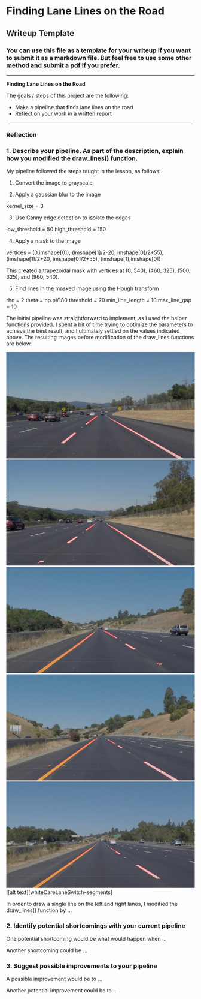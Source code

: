 # **Finding Lane Lines on the Road** 

## Writeup Template

### You can use this file as a template for your writeup if you want to submit it as a markdown file. But feel free to use some other method and submit a pdf if you prefer.

---

**Finding Lane Lines on the Road**

The goals / steps of this project are the following:
* Make a pipeline that finds lane lines on the road
* Reflect on your work in a written report


[//]: # (Image References)

[solidWhiteCurve-segments]: ./test_images_output/solidWhiteCurve-segments.jpg "solidWhiteCurve-segments"

[solidWhiteRight-segments]: ./test_images_output/solidWhiteRight-segments.jpg "solidWhiteRight-segments"

[solidYellowCurve-segments]: ./test_images_output/solidYellowCurve-segments.jpg "solidYellowCurve-segments"

[solidYellowCurve2-segments]: ./test_images_output/solidYellowCurve2-segments.jpg "solidYellowCurve2-segments"

[solidYellowLeft-segments]: ./test_images_output/solidYellowLeft-segments.jpg "solidYellowLeft-segments"

[whiteCarLaneSwitch-segments]: ./test_images_output/whiteCarLaneSwitch-segments.jpg "whiteCarLaneSwitch-segments"


---

### Reflection

### 1. Describe your pipeline. As part of the description, explain how you modified the draw_lines() function.

My pipeline followed the steps taught in the lesson, as follows:

1. Convert the image to grayscale

2. Apply a gaussian blur to the image

kernel_size = 3

3. Use Canny edge detection to isolate the edges

low_threshold = 50
high_threshold = 150

4. Apply a mask to the image

vertices = (0,imshape[0]), (imshape[1]/2-20, imshape[0]/2+55), (imshape[1]/2+20, imshape[0]/2+55), (imshape[1],imshape[0])

This created a trapezoidal mask with vertices at (0, 540), (460, 325), (500, 325), and (960, 540). 

5. Find lines in the masked image using the Hough transform

rho = 2
theta = np.pi/180
threshold = 20
min_line_length = 10
max_line_gap = 10

The initial pipeline was straightforward to implement, as I used the helper functions provided. I spent a bit of time trying to optimize the parameters to achieve the best result, and I ultimately settled on the values indicated above. The resulting images before modification of the draw_lines functions are below.

![alt text][solidWhiteCurve-segments]
![alt text][solidWhiteRight-segments]
![alt text][solidYellowCurve-segments]
![alt text][solidYellowCurve2-segments]
![alt text][solidYellowLeft-segments]
![alt text][whiteCareLaneSwitch-segments]

In order to draw a single line on the left and right lanes, I modified the draw_lines() function by ...

### 2. Identify potential shortcomings with your current pipeline


One potential shortcoming would be what would happen when ... 

Another shortcoming could be ...


### 3. Suggest possible improvements to your pipeline

A possible improvement would be to ...

Another potential improvement could be to ...

